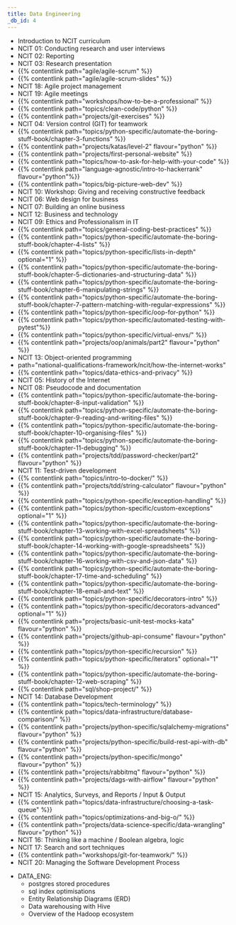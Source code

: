 ```yaml
---
title: Data Engineering
_db_id: 4
---
```


- Introduction to NCIT curriculum
- NCIT 01: Conducting research and user interviews
- NCIT 02: Reporting
- NCIT 03: Research presentation
- {{% contentlink path="agile/agile-scrum" %}}
- {{% contentlink path="agile/agile-scrum-slides" %}}
- NCIT 18: Agile project management
- NCIT 19: Agile meetings
- {{% contentlink path="workshops/how-to-be-a-professional" %}}
- {{% contentlink path="topics/clean-code/python" %}}
- {{% contentlink path="projects/git-exercises" %}}
- NCIT 04: Version control (GIT) for teamwork
- {{% contentlink path="topics/python-specific/automate-the-boring-stuff-book/chapter-3-functions" %}}
- {{% contentlink path="projects/katas/level-2" flavour="python" %}}
- {{% contentlink path="projects/first-personal-website" %}}
- {{% contentlink path="topics/how-to-ask-for-help-with-your-code" %}}
- {{% contentlink path="language-agnostic/intro-to-hackerrank" flavour="python"%}}
- {{% contentlink path="topics/big-picture-web-dev" %}}
- NCIT 10: Workshop: Giving and receiving constructive feedback
- NCIT 06: Web design for business
- NCIT 07: Building an online business
- NCIT 12: Business and technology
- NCIT 09: Ethics and Professionalism in IT
- {{% contentlink path="topics/general-coding-best-practices" %}}
- {{% contentlink path="topics/python-specific/automate-the-boring-stuff-book/chapter-4-lists" %}}
- {{% contentlink path="topics/python-specific/lists-in-depth" optional="1" %}}
- {{% contentlink path="topics/python-specific/automate-the-boring-stuff-book/chapter-5-dictionaries-and-structuring-data" %}}
- {{% contentlink path="topics/python-specific/automate-the-boring-stuff-book/chapter-6-manipulating-strings" %}}
- {{% contentlink path="topics/python-specific/automate-the-boring-stuff-book/chapter-7-pattern-matching-with-regular-expressions" %}}
- {{% contentlink path="topics/python-specific/oop-for-python" %}}
- {{% contentlink path="topics/python-specific/automated-testing-with-pytest"%}}
- {{% contentlink path="topics/python-specific/virtual-envs/" %}}
- {{% contentlink path="projects/oop/animals/part2" flavour="python" %}}
- NCIT 13: Object-oriented programming
- path="national-qualifications-framework/ncit/how-the-internet-works" 
- {{% contentlink path="topics/data-ethics-and-privacy" %}}
- NCIT 05: History of the Internet
- NCIT 08: Pseudocode and documentation
- {{% contentlink path="topics/python-specific/automate-the-boring-stuff-book/chapter-8-input-validation" %}}
- {{% contentlink path="topics/python-specific/automate-the-boring-stuff-book/chapter-9-reading-and-writing-files" %}}
- {{% contentlink path="topics/python-specific/automate-the-boring-stuff-book/chapter-10-organising-files" %}}
- {{% contentlink path="topics/python-specific/automate-the-boring-stuff-book/chapter-11-debugging" %}}
- {{% contentlink path="projects/tdd/password-checker/part2" flavour="python" %}}
- NCIT 11: Test-driven development
- {{% contentlink path="topics/intro-to-docker/" %}}
- {{% contentlink path="projects/tdd/string-calculator" flavour="python" %}}
- {{% contentlink path="topics/python-specific/exception-handling" %}}
- {{% contentlink path="topics/python-specific/custom-exceptions" optional="1" %}}
- {{% contentlink path="topics/python-specific/automate-the-boring-stuff-book/chapter-13-working-with-excel-spreadsheets" %}}
- {{% contentlink path="topics/python-specific/automate-the-boring-stuff-book/chapter-14-working-with-google-spreadsheets" %}}
- {{% contentlink path="topics/python-specific/automate-the-boring-stuff-book/chapter-16-working-with-csv-and-json-data" %}}
- {{% contentlink path="topics/python-specific/automate-the-boring-stuff-book/chapter-17-time-and-scheduling" %}}
- {{% contentlink path="topics/python-specific/automate-the-boring-stuff-book/chapter-18-email-and-text" %}}
- {{% contentlink path="topics/python-specific/decorators-intro" %}}
- {{% contentlink path="topics/python-specific/decorators-advanced" optional="1" %}}
- {{% contentlink path="projects/basic-unit-test-mocks-kata" flavour="python" %}}
- {{% contentlink path="projects/github-api-consume" flavour="python" %}}
- {{% contentlink path="topics/python-specific/recursion" %}}
- {{% contentlink path="topics/python-specific/iterators" optional="1" %}}
- {{% contentlink path="topics/python-specific/automate-the-boring-stuff-book/chapter-12-web-scraping" %}}
- {{% contentlink path="sql/shop-project/" %}}
- NCIT 14: Database Development
- {{% contentlink path="topics/tech-terminology" %}}
- {{% contentlink path="topics/data-infrastructure/database-comparison/" %}}
- {{% contentlink path="projects/python-specific/sqlalchemy-migrations" flavour="python" %}}
- {{% contentlink path="projects/python-specific/build-rest-api-with-db" flavour="python" %}}
- {{% contentlink path="projects/python-specific/mongo" flavour="python" %}}
- {{% contentlink path="projects/rabbitmq" flavour="python" %}}
- {{% contentlink path="projects/dags-with-airflow" flavour="python" %}}
- NCIT 15: Analytics, Surveys, and Reports / Input & Output
- {{% contentlink path="topics/data-infrastructure/choosing-a-task-queue" %}}
- {{% contentlink path="topics/optimizations-and-big-o/" %}}
- {{% contentlink path="projects/data-science-specific/data-wrangling" flavour="python" %}}
- NCIT 16: Thinking like a machine / Boolean algebra, logic
- NCIT 17: Search and sort techniques
- {{% contentlink path="workshops/git-for-teamwork/" %}}
- NCIT 20: Managing the Software Development Process

* DATA_ENG:
  - postgres stored procedures
  - sql index optimisations
  - Entity Relationship Diagrams (ERD)
  - Data warehousing with Hive
  - Overview of the Hadoop ecosystem
